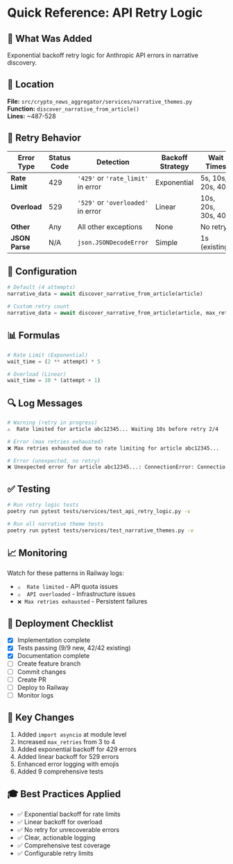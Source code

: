 # Quick Reference: API Retry Logic

## 🎯 What Was Added

Exponential backoff retry logic for Anthropic API errors in narrative discovery.

## 📍 Location

**File:** `src/crypto_news_aggregator/services/narrative_themes.py`  
**Function:** `discover_narrative_from_article()`  
**Lines:** ~487-528

## 🔢 Retry Behavior

| Error Type | Status Code | Detection | Backoff Strategy | Wait Times |
|------------|-------------|-----------|------------------|------------|
| **Rate Limit** | 429 | `'429'` or `'rate_limit'` in error | Exponential | 5s, 10s, 20s, 40s |
| **Overload** | 529 | `'529'` or `'overloaded'` in error | Linear | 10s, 20s, 30s, 40s |
| **Other** | Any | All other exceptions | None | No retry |
| **JSON Parse** | N/A | `json.JSONDecodeError` | Simple | 1s (existing) |

## 🔧 Configuration

```python
# Default (4 attempts)
narrative_data = await discover_narrative_from_article(article)

# Custom retry count
narrative_data = await discover_narrative_from_article(article, max_retries=5)
```

## 📊 Formulas

```python
# Rate Limit (Exponential)
wait_time = (2 ** attempt) * 5

# Overload (Linear)
wait_time = 10 * (attempt + 1)
```

## 🔍 Log Messages

```bash
# Warning (retry in progress)
⚠️  Rate limited for article abc12345... Waiting 10s before retry 2/4

# Error (max retries exhausted)
❌ Max retries exhausted due to rate limiting for article abc12345...

# Error (unexpected, no retry)
❌ Unexpected error for article abc12345...: ConnectionError: Connection timeout
```

## ✅ Testing

```bash
# Run retry logic tests
poetry run pytest tests/services/test_api_retry_logic.py -v

# Run all narrative theme tests
poetry run pytest tests/services/test_narrative_themes.py -v
```

## 📈 Monitoring

Watch for these patterns in Railway logs:
- `⚠️  Rate limited` - API quota issues
- `⚠️  API overloaded` - Infrastructure issues
- `❌ Max retries exhausted` - Persistent failures

## 🚀 Deployment Checklist

- [x] Implementation complete
- [x] Tests passing (9/9 new, 42/42 existing)
- [x] Documentation complete
- [ ] Create feature branch
- [ ] Commit changes
- [ ] Create PR
- [ ] Deploy to Railway
- [ ] Monitor logs

## 📝 Key Changes

1. Added `import asyncio` at module level
2. Increased `max_retries` from 3 to 4
3. Added exponential backoff for 429 errors
4. Added linear backoff for 529 errors
5. Enhanced error logging with emojis
6. Added 9 comprehensive tests

## 🎓 Best Practices Applied

- ✅ Exponential backoff for rate limits
- ✅ Linear backoff for overload
- ✅ No retry for unrecoverable errors
- ✅ Clear, actionable logging
- ✅ Comprehensive test coverage
- ✅ Configurable retry limits
